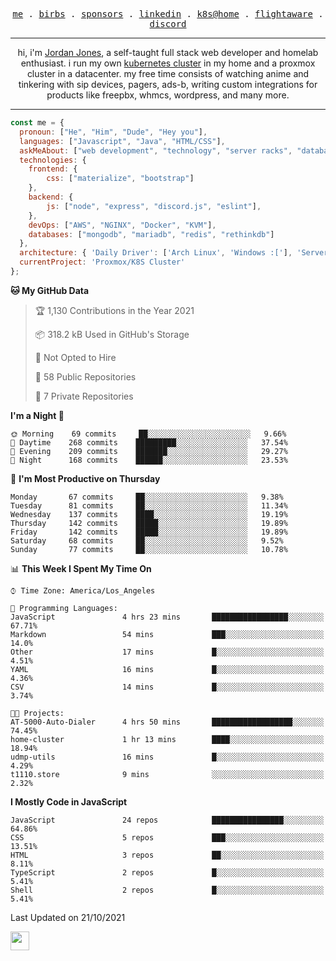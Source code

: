 <p align="center">
  <samp>
    <a href="https://jordanjones.org/">me</a> .
    <a href="https://twitter.com/kashalls">birbs</a> .
    <a href="https://github.com/sponsors/kashalls">sponsors</a> .
    <a href="https://linkedin.com/in/jordpjones">linkedin</a> .
    <a href="https://github.com/kashalls/home-cluster">k8s@home</a> .
    <a href="https://flightaware.com/adsb/stats/user/kashalls">flightaware</a> .
    <a href="https://discord.gg/ctgrp8k">discord</a>
  </samp>
</p>

---

<p align="center">hi, i'm <a href="https://jordanjones.org/">Jordan Jones</a>, a self-taught full stack web developer and homelab enthusiast. i run my own <a href="https://github.com/kashalls/home-cluster">kubernetes cluster</a> in my home and a proxmox cluster in a datacenter. my free time consists of watching anime and tinkering with sip devices, pagers, ads-b, writing custom integrations for products like freepbx, whmcs, wordpress, and many more.</p>

---


```javascript
const me = {
  pronoun: ["He", "Him", "Dude", "Hey you"],
  languages: ["Javascript", "Java", "HTML/CSS"],
  askMeAbout: ["web development", "technology", "server racks", "databases"],
  technologies: {
    frontend: {
        css: ["materialize", "bootstrap"]
    },
    backend: {
        js: ["node", "express", "discord.js", "eslint"],
    },
    devOps: ["AWS", "NGINX", "Docker", "KVM"],
    databases: ["mongodb", "mariadb", "redis", "rethinkdb"]
  },
  architecture: { 'Daily Driver': ['Arch Linux', 'Windows :['], 'Server Applications': 'Ubuntu Focal' },
  currentProject: 'Proxmox/K8S Cluster'
};
```

<!--START_SECTION:waka-->
**🐱 My GitHub Data** 

> 🏆 1,130 Contributions in the Year 2021
 > 
> 📦 318.2 kB Used in GitHub's Storage 
 > 
> 🚫 Not Opted to Hire
 > 
> 📜 58 Public Repositories 
 > 
> 🔑 7 Private Repositories  
 > 
**I'm a Night 🦉** 

```text
🌞 Morning    69 commits     ██░░░░░░░░░░░░░░░░░░░░░░░   9.66% 
🌆 Daytime    268 commits    █████████░░░░░░░░░░░░░░░░   37.54% 
🌃 Evening    209 commits    ███████░░░░░░░░░░░░░░░░░░   29.27% 
🌙 Night      168 commits    ██████░░░░░░░░░░░░░░░░░░░   23.53%

```
📅 **I'm Most Productive on Thursday** 

```text
Monday       67 commits     ██░░░░░░░░░░░░░░░░░░░░░░░   9.38% 
Tuesday      81 commits     ██░░░░░░░░░░░░░░░░░░░░░░░   11.34% 
Wednesday    137 commits    ████░░░░░░░░░░░░░░░░░░░░░   19.19% 
Thursday     142 commits    █████░░░░░░░░░░░░░░░░░░░░   19.89% 
Friday       142 commits    █████░░░░░░░░░░░░░░░░░░░░   19.89% 
Saturday     68 commits     ██░░░░░░░░░░░░░░░░░░░░░░░   9.52% 
Sunday       77 commits     ██░░░░░░░░░░░░░░░░░░░░░░░   10.78%

```


📊 **This Week I Spent My Time On** 

```text
⌚︎ Time Zone: America/Los_Angeles

💬 Programming Languages: 
JavaScript               4 hrs 23 mins       █████████████████░░░░░░░░   67.71% 
Markdown                 54 mins             ███░░░░░░░░░░░░░░░░░░░░░░   14.0% 
Other                    17 mins             █░░░░░░░░░░░░░░░░░░░░░░░░   4.51% 
YAML                     16 mins             █░░░░░░░░░░░░░░░░░░░░░░░░   4.36% 
CSV                      14 mins             █░░░░░░░░░░░░░░░░░░░░░░░░   3.74%

🐱‍💻 Projects: 
AT-5000-Auto-Dialer      4 hrs 50 mins       ██████████████████░░░░░░░   74.45% 
home-cluster             1 hr 13 mins        ████░░░░░░░░░░░░░░░░░░░░░   18.94% 
udmp-utils               16 mins             █░░░░░░░░░░░░░░░░░░░░░░░░   4.29% 
t1110.store              9 mins              ░░░░░░░░░░░░░░░░░░░░░░░░░   2.32%

```

**I Mostly Code in JavaScript** 

```text
JavaScript               24 repos            ████████████████░░░░░░░░░   64.86% 
CSS                      5 repos             ███░░░░░░░░░░░░░░░░░░░░░░   13.51% 
HTML                     3 repos             ██░░░░░░░░░░░░░░░░░░░░░░░   8.11% 
TypeScript               2 repos             █░░░░░░░░░░░░░░░░░░░░░░░░   5.41% 
Shell                    2 repos             █░░░░░░░░░░░░░░░░░░░░░░░░   5.41%

```



 Last Updated on 21/10/2021
<!--END_SECTION:waka-->

<img src="https://media.giphy.com/media/WUlplcMpOCEmTGBtBW/giphy.gif" width="30">
